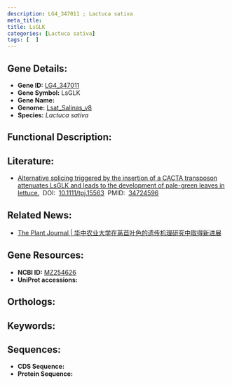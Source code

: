 ```yaml
---
description: LG4_347011 ; Lactuca sativa
meta_title:
title: LsGLK
categories: [Lactuca sativa]
tags: [  ]
---
```


## Gene Details:
- **Gene ID:**	[LG4_347011]()
- **Gene Symbol:** LsGLK
- **Gene Name:** 
- **Genome:** [Lsat_Salinas_v8]()
- **Species:** *Lactuca sativa*

## Functional Description:

## Literature:
   - [Alternative splicing triggered by the insertion of a CACTA transposon attenuates LsGLK and leads to the development of pale-green leaves in lettuce.]( https://onlinelibrary.wiley.com/doi/10.1111/tpj.15563)&nbsp;&nbsp;DOI:&nbsp;&nbsp;[10.1111/tpj.15563](https://onlinelibrary.wiley.com/doi/10.1111/tpj.15563)&nbsp;&nbsp;PMID:&nbsp;&nbsp;[34724596](https://pubmed.ncbi.nlm.nih.gov/34724596/)

## Related News:
   - [The Plant Journal | 华中农业大学在莴苣叶色的遗传机理研究中取得新进展](https://mp.weixin.qq.com/s?__biz=Mzg3MDEwNDEyMg==&mid=2247520314&idx=6&sn=b2c654c52abb9808b59e820bef7abd27&chksm=ce903d6ff9e7b4796a27bb2fbf070bed115e65b028b108fce91a53267203f4a9a70db08f09c3&scene=27#wechat_redirect)

## Gene Resources:
- **NCBI ID:** [MZ254626](https://www.ncbi.nlm.nih.gov/gene/?term=MZ254626)
- **UniProt accessions:** [](https://www.uniprot.org/uniprotkb//entry)

## Orthologs:


## Keywords:


## Sequences:
- **CDS Sequence:**
- **Protein Sequence:**
